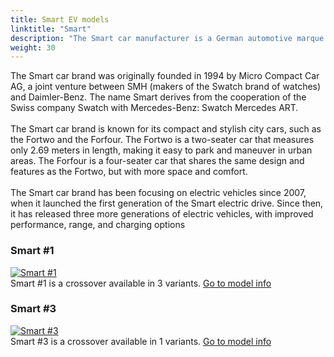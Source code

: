 ```yaml
---
title: Smart EV models
linktitle: "Smart"
description: "The Smart car manufacturer is a German automotive marque that produces small electric vehicles. It is a joint venture between Mercedes-Benz AG and Zhejiang Geely Holding Group, established in 2019. The venture is headquartered in Ningbo, China, and aims to produce Smart-badged cars in China to be marketed globally."
weight: 30
---
```

<!-- markdownlint-disable MD033 -->
<!-- markdownlint-disable MD010 -->
The Smart car brand was originally founded in 1994 by Micro Compact Car AG, a joint venture between SMH (makers of the Swatch brand of watches) and Daimler-Benz. The name Smart derives from the cooperation of the Swiss company Swatch with Mercedes-Benz: Swatch Mercedes ART.<br /><br />The Smart car brand is known for its compact and stylish city cars, such as the Fortwo and the Forfour. The Fortwo is a two-seater car that measures only 2.69 meters in length, making it easy to park and maneuver in urban areas. The Forfour is a four-seater car that shares the same design and features as the Fortwo, but with more space and comfort.<br /><br />The Smart car brand has been focusing on electric vehicles since 2007, when it launched the first generation of the Smart electric drive. Since then, it has released three more generations of electric vehicles, with improved performance, range, and charging options

<div class="container shadow p-3 mb-5 bg-body-tertiary rounded border">
<h3> Smart #1</h3>
	<div class="row">
		<div class="col col-12 col-md-6">
			<a href="hash1"><img src="https://media.evkx.net/multimedia/models/smart/#1/#1_brabus/main_1_st.jpg" class="img-fluid" alt="Smart #1" ></a>
		</div>
		<div class="col col-12 col-md-6">
Smart #1 is a crossover available in 3 variants.
<a href="hash1">Go to model info</a>
		</div>
	</div>
</div>
<div class="container shadow p-3 mb-5 bg-body-tertiary rounded border">
<h3> Smart #3</h3>
	<div class="row">
		<div class="col col-12 col-md-6">
			<a href="hash3"><img src="https://media.evkx.net/multimedia/models/smart/hash3/hash3_brabus/main_1_st.jpg" class="img-fluid" alt="Smart #3" ></a>
		</div>
		<div class="col col-12 col-md-6">
Smart #3 is a crossover available in 1 variants.
<a href="hash3">Go to model info</a>
		</div>
	</div>
</div>
